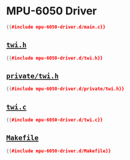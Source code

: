 # MPU-6050 Driver

```cpp
{{#include mpu-6050-driver.d/main.c}}
```

## [`twi.h`]

```cpp
{{#include mpu-6050-driver.d/twi.h}}
```

## [`private/twi.h`]

```cpp
{{#include mpu-6050-driver.d/private/twi.h}}
```

## [`twi.c`]

```cpp
{{#include mpu-6050-driver.d/twi.c}}
```

## [`Makefile`]

```cpp
{{#include mpu-6050-driver.d/Makefile}}
```

[`makefile`]: https://github.com/jacobkoziej/cu-summer-stem-embedded-systems/blob/master/src/solutions/mpu-6050-driver.d/Makefile
[`private/twi.h`]: https://github.com/jacobkoziej/cu-summer-stem-embedded-systems/blob/master/src/solutions/mpu-6050-driver.d/private/twi.h
[`twi.c`]: https://github.com/jacobkoziej/cu-summer-stem-embedded-systems/blob/master/src/solutions/mpu-6050-driver.d/twi.c
[`twi.h`]: https://github.com/jacobkoziej/cu-summer-stem-embedded-systems/blob/master/src/solutions/mpu-6050-driver.d/twi.h
